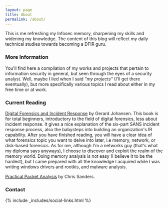 ```yaml
---
layout: page
title: About
permalink: /about/
---
```


This is me refreshing my Infosec memory, sharpening my skills and widening my knowledge. The content of this blog will reflect my daily technical studies towards becoming a DFIR guru.

### More Information

You'll find here a compilation of my works and projects that pertain to information security in general, but seen through the eyes of a security analyst. Well, maybe I lied when I said *"my projects"* (I'll get there eventually), but more specifically various topics I read about either in my free time or at work.

### Current Reading

[Digital Forensics and Incident Response](https://www.packtpub.com/networking-and-servers/digital-forensics-and-incident-response) by Gerard Johansen. This book is for total beginners, introductory to the field of digital forensics, less about incident response. It gives a nice explanation of the six-part SANS incident response process, also the babysteps into building an organization's IR capability. After you have finished reading, you will have a clear idea of what forensics topic you want to delve into later, i.e memory, network, or disk-based forensics. As for me, although I'm a networks guy (that's what my diploma says anyways), I choose to discover and exploit the realm of the memory world. Doing memory analysis is not easy (I believe it to be the hardest), but I came prepared with all the knowledge I acquired while I was writing windows drivers and rootkis, and malware analysis.

[Practical Packet Analysis](https://nostarch.com/packetanalysis3) by Chris Sanders.

### Contact

{% include _includes/social-links.html %}

